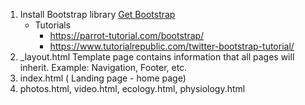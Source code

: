 1.   Install Bootstrap library <a href="https://getbootstrap.com/">Get Bootstrap</a>
      - Tutorials
        - https://parrot-tutorial.com/bootstrap/
        - https://www.tutorialrepublic.com/twitter-bootstrap-tutorial/
2.   _layout.html Template page contains information that all pages will inherit. Example: Navigation, Footer, etc.
3.   index.html ( Landing page - home page)
4.   photos.html, video.html, ecology.html, physiology.html 
